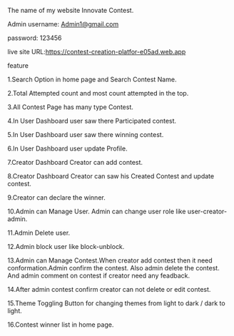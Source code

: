 The name of my website Innovate Contest.

Admin username: Admin1@gmail.com

password: 123456

live site URL:https://contest-creation-platfor-e05ad.web.app

feature

1.Search Option in home page and Search Contest Name.

2.Total Attempted count and most count attempted in the top.

3.All Contest Page has many type Contest.

4.In User Dashboard user saw there Participated contest.

5.In User Dashboard user saw there winning contest.

6.In User Dashboard user update Profile.

7.Creator Dashboard Creator can add contest.

8.Creator Dashboard Creator can saw his Created Contest and update contest.

9.Creator can declare the winner.

10.Admin can Manage User. Admin can change user role like user-creator-admin.

11.Admin Delete user.

12.Admin block user like block-unblock.

13.Admin can Manage Contest.When creator add contest then it need conformation.Admin confirm the contest. Also admin delete the contest. And admin comment on contest if creator need any feadback.

14.After admin contest confirm creator can not delete or edit contest.

15.Theme Toggling Button for changing themes from light to dark / dark to light.

16.Contest winner list in home page.